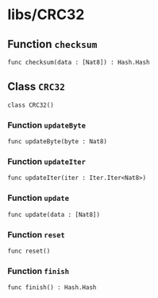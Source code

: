 # libs/CRC32

## Function `checksum`
``` motoko no-repl
func checksum(data : [Nat8]) : Hash.Hash
```


## Class `CRC32`

``` motoko no-repl
class CRC32()
```


### Function `updateByte`
``` motoko no-repl
func updateByte(byte : Nat8)
```



### Function `updateIter`
``` motoko no-repl
func updateIter(iter : Iter.Iter<Nat8>)
```



### Function `update`
``` motoko no-repl
func update(data : [Nat8])
```



### Function `reset`
``` motoko no-repl
func reset()
```



### Function `finish`
``` motoko no-repl
func finish() : Hash.Hash
```

